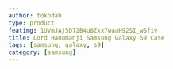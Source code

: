 ```yaml
---
author: tokodab
type: product
featimg: 1UVmJAj5D72B4u8Zxx7waaH92SI_wSfiv
title: Lord Hanumanji Samsung Galaxy S9 Case
tags: [samsung, galaxy, s9]
category: [samsung]
---
```

